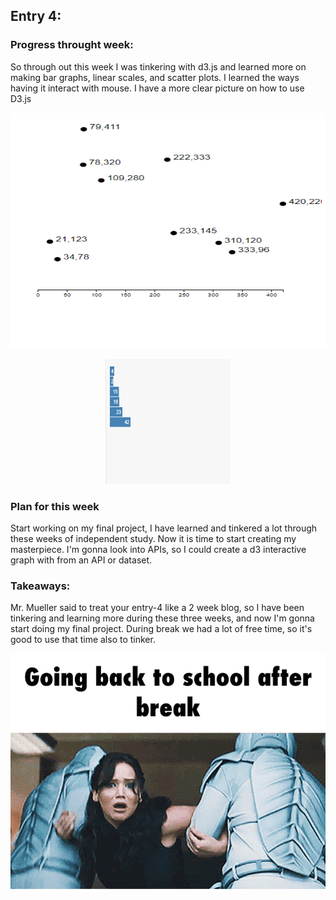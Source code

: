 ## Entry 4:

### Progress throught week:
So through out this week I was tinkering with d3.js and learned more on making bar graphs, linear scales, and scatter plots.
I learned the ways having it interact with mouse. I have a more clear picture on how to use D3.js
 <p align = "center">
  <img src = "scatterplot1.PNG" width="700" height="377">
</p>
 <p align = "center">
  <img src = "bargraph.PNG" width="200" height="200">
</p>

### Plan for this week
Start working on my final project, I have learned and tinkered a lot through these weeks of independent study. Now it is time to start creating my masterpiece. I'm gonna look into APIs, so I could create a d3 interactive graph with from an API or dataset. 

### Takeaways:
Mr. Mueller said to treat your entry-4 like a 2 week blog, so I have been tinkering and learning more during these three weeks, and now I'm gonna start doing my final project. During break we had a lot of free time, so it's good to use that time also to tinker.
 <p align = "center">
  <img src = "Welcome-Back-to-School.gif" width="700" height="377">
</p>